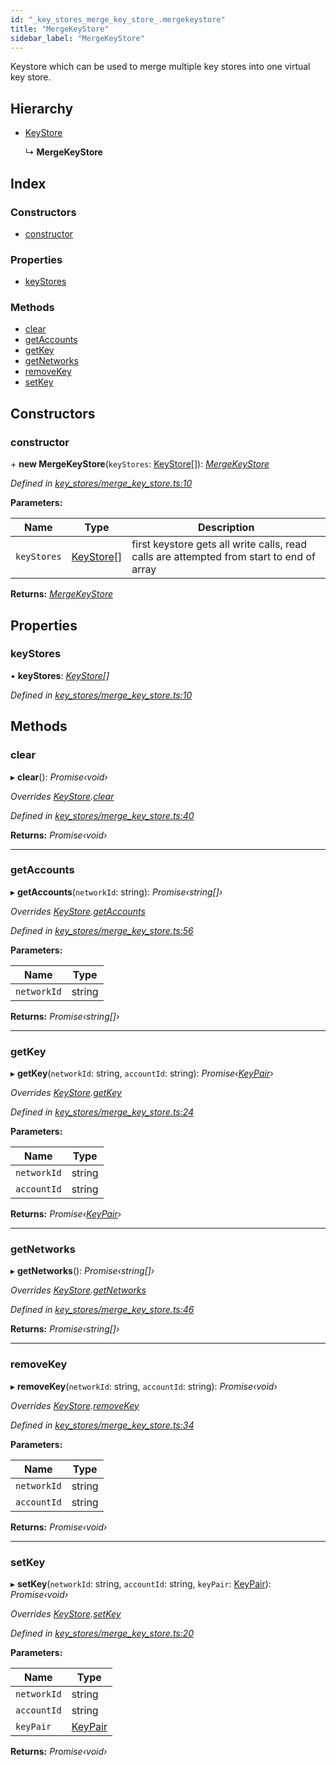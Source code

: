 ```yaml
---
id: "_key_stores_merge_key_store_.mergekeystore"
title: "MergeKeyStore"
sidebar_label: "MergeKeyStore"
---
```


Keystore which can be used to merge multiple key stores into one virtual key store.

## Hierarchy

* [KeyStore](_key_stores_keystore_.keystore.md)

  ↳ **MergeKeyStore**

## Index

### Constructors

* [constructor](_key_stores_merge_key_store_.mergekeystore.md#constructor)

### Properties

* [keyStores](_key_stores_merge_key_store_.mergekeystore.md#keystores)

### Methods

* [clear](_key_stores_merge_key_store_.mergekeystore.md#clear)
* [getAccounts](_key_stores_merge_key_store_.mergekeystore.md#getaccounts)
* [getKey](_key_stores_merge_key_store_.mergekeystore.md#getkey)
* [getNetworks](_key_stores_merge_key_store_.mergekeystore.md#getnetworks)
* [removeKey](_key_stores_merge_key_store_.mergekeystore.md#removekey)
* [setKey](_key_stores_merge_key_store_.mergekeystore.md#setkey)

## Constructors

###  constructor

\+ **new MergeKeyStore**(`keyStores`: [KeyStore](_key_stores_keystore_.keystore.md)[]): *[MergeKeyStore](_key_stores_merge_key_store_.mergekeystore.md)*

*Defined in [key_stores/merge_key_store.ts:10](https://github.com/nearprotocol/nearlib/blob/12d9667/src.ts/key_stores/merge_key_store.ts#L10)*

**Parameters:**

Name | Type | Description |
------ | ------ | ------ |
`keyStores` | [KeyStore](_key_stores_keystore_.keystore.md)[] | first keystore gets all write calls, read calls are attempted from start to end of array  |

**Returns:** *[MergeKeyStore](_key_stores_merge_key_store_.mergekeystore.md)*

## Properties

###  keyStores

• **keyStores**: *[KeyStore](_key_stores_keystore_.keystore.md)[]*

*Defined in [key_stores/merge_key_store.ts:10](https://github.com/nearprotocol/nearlib/blob/12d9667/src.ts/key_stores/merge_key_store.ts#L10)*

## Methods

###  clear

▸ **clear**(): *Promise‹void›*

*Overrides [KeyStore](_key_stores_keystore_.keystore.md).[clear](_key_stores_keystore_.keystore.md#abstract-clear)*

*Defined in [key_stores/merge_key_store.ts:40](https://github.com/nearprotocol/nearlib/blob/12d9667/src.ts/key_stores/merge_key_store.ts#L40)*

**Returns:** *Promise‹void›*

___

###  getAccounts

▸ **getAccounts**(`networkId`: string): *Promise‹string[]›*

*Overrides [KeyStore](_key_stores_keystore_.keystore.md).[getAccounts](_key_stores_keystore_.keystore.md#abstract-getaccounts)*

*Defined in [key_stores/merge_key_store.ts:56](https://github.com/nearprotocol/nearlib/blob/12d9667/src.ts/key_stores/merge_key_store.ts#L56)*

**Parameters:**

Name | Type |
------ | ------ |
`networkId` | string |

**Returns:** *Promise‹string[]›*

___

###  getKey

▸ **getKey**(`networkId`: string, `accountId`: string): *Promise‹[KeyPair](_utils_key_pair_.keypair.md)›*

*Overrides [KeyStore](_key_stores_keystore_.keystore.md).[getKey](_key_stores_keystore_.keystore.md#abstract-getkey)*

*Defined in [key_stores/merge_key_store.ts:24](https://github.com/nearprotocol/nearlib/blob/12d9667/src.ts/key_stores/merge_key_store.ts#L24)*

**Parameters:**

Name | Type |
------ | ------ |
`networkId` | string |
`accountId` | string |

**Returns:** *Promise‹[KeyPair](_utils_key_pair_.keypair.md)›*

___

###  getNetworks

▸ **getNetworks**(): *Promise‹string[]›*

*Overrides [KeyStore](_key_stores_keystore_.keystore.md).[getNetworks](_key_stores_keystore_.keystore.md#abstract-getnetworks)*

*Defined in [key_stores/merge_key_store.ts:46](https://github.com/nearprotocol/nearlib/blob/12d9667/src.ts/key_stores/merge_key_store.ts#L46)*

**Returns:** *Promise‹string[]›*

___

###  removeKey

▸ **removeKey**(`networkId`: string, `accountId`: string): *Promise‹void›*

*Overrides [KeyStore](_key_stores_keystore_.keystore.md).[removeKey](_key_stores_keystore_.keystore.md#abstract-removekey)*

*Defined in [key_stores/merge_key_store.ts:34](https://github.com/nearprotocol/nearlib/blob/12d9667/src.ts/key_stores/merge_key_store.ts#L34)*

**Parameters:**

Name | Type |
------ | ------ |
`networkId` | string |
`accountId` | string |

**Returns:** *Promise‹void›*

___

###  setKey

▸ **setKey**(`networkId`: string, `accountId`: string, `keyPair`: [KeyPair](_utils_key_pair_.keypair.md)): *Promise‹void›*

*Overrides [KeyStore](_key_stores_keystore_.keystore.md).[setKey](_key_stores_keystore_.keystore.md#abstract-setkey)*

*Defined in [key_stores/merge_key_store.ts:20](https://github.com/nearprotocol/nearlib/blob/12d9667/src.ts/key_stores/merge_key_store.ts#L20)*

**Parameters:**

Name | Type |
------ | ------ |
`networkId` | string |
`accountId` | string |
`keyPair` | [KeyPair](_utils_key_pair_.keypair.md) |

**Returns:** *Promise‹void›*